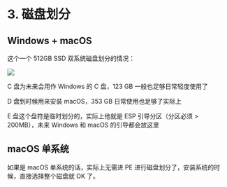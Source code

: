 # 3. 磁盘划分

## Windows + macOS

这个一个 512GB SSD 双系统磁盘划分的情况：

![](https://image.3001.net/images/20210921/16322081893942.jpg)

C 盘为未来会用作 Windows 的 C 盘，123 GB 一般也足够日常轻度使用了

D 盘到时候用来安装 macOS，353 GB 日常使用也足够了实际上

E 盘这个盘符是临时划分的，实际上他就是 ESP 引导分区（分区必须 > 200MB），未来 Windows 和 macOS 的引导都会放这里

## macOS 单系统

如果是 macOS 单系统的话，实际上无需进 PE 进行磁盘划分了，安装系统的时候，直接选择整个磁盘就 OK 了。
